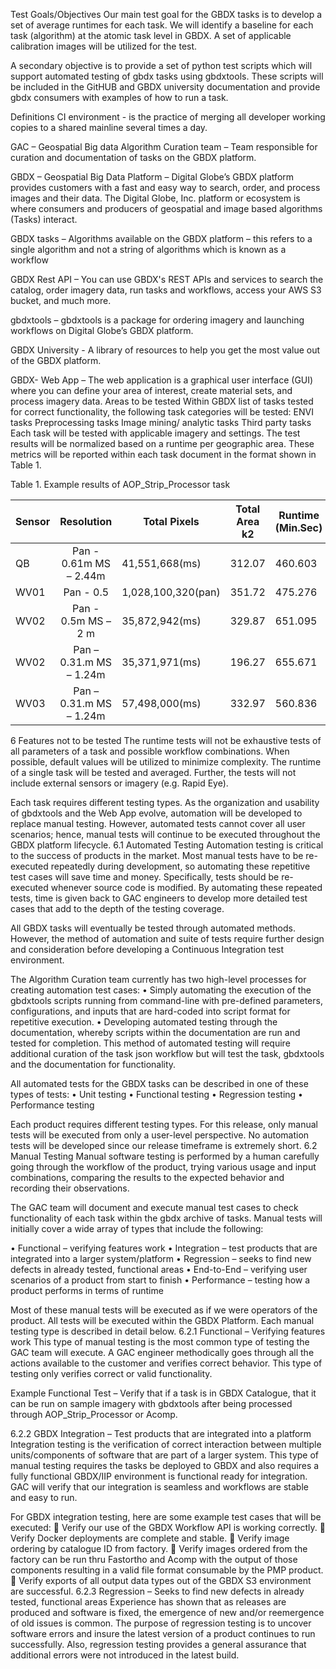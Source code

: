 Test Goals/Objectives
Our main test goal for the GBDX tasks is to develop a set of average runtimes for each task.  We will identify a baseline for each task (algorithm) at the atomic task level in GBDX.  A set of applicable calibration images will be utilized for the test.

A secondary objective is to provide a set of python test scripts which will support automated testing of gbdx tasks using gbdxtools.  These scripts will be included in the GitHUB and GBDX university documentation and provide gbdx consumers with examples of how to run a task. 

Definitions
CI environment - is the practice of merging all developer working copies to a shared mainline several times a day.

GAC – Geospatial Big data Algorithm Curation team – Team responsible for curation and documentation of tasks on the GBDX platform.

GBDX – Geospatial Big Data Platform – Digital Globe’s GBDX platform provides customers with a fast and easy way to search, order, and process images and their data. The Digital Globe, Inc. platform or ecosystem is where consumers and producers of geospatial and image based algorithms (Tasks) interact.

GBDX tasks – Algorithms available on the GBDX platform – this refers to a single algorithm and not a string of algorithms which is known as a workflow

GBDX Rest API – You can use GBDX's REST APIs and services to search the catalog, order imagery data, run tasks and workflows, access your AWS S3 bucket, and much more.

gbdxtools – gbdxtools is a package for ordering imagery and launching workflows on Digital Globe’s GBDX platform.  

GBDX University - A library of resources to help you get the most value out of the GBDX platform.	

GBDX- Web App – The web application is a graphical user interface (GUI) where you can define your area of interest, create material sets, and process imagery data.
Areas to be tested
Within GBDX list of tasks tested for correct functionality, the following task categories will be tested:
ENVI tasks
Preprocessing tasks
Image mining/ analytic tasks 
Third party tasks
Each task will be tested with applicable imagery and settings.  The test results will be normalized based on a runtime per geographic area.  These metrics will be reported within each task document in the format shown in Table 1. 

Table 1. Example results of AOP_Strip_Processor task


Sensor     |  Resolution |  Total Pixels |  Total Area k2 | Runtime (Min.Sec)| Runtime (Min/Area k2)
-----------|:-----------:|----------------|---------------|------------------|--------------------
QB   | Pan - 0.61m MS – 2.44m |41,551,668(ms)| 312.07|  460.603| 1.4
WV01 |Pan - 0.5|1,028,100,320(pan)| 351.72| 475.276| 1.35
WV02|Pan - 0.5m MS – 2 m |35,872,942(ms)| 329.87| 651.095| 1.97
WV02|Pan – 0.31.m MS – 1.24m |35,371,971(ms)| 196.27| 655.671| 3.34
WV03|Pan – 0.31.m MS – 1.24m |57,498,000(ms)| 332.97| 560.836| 1.68

6	Features not to be tested
The runtime tests will not be exhaustive tests of all parameters of a task and possible workflow combinations. When possible, default values will be utilized to minimize complexity. The runtime of a single task will be tested and averaged.  Further, the tests will not include external sensors or imagery (e.g. Rapid Eye).

Each task requires different testing types. As the organization and usability of gbdxtools and the Web App evolve, automation will be developed to replace manual testing. However, automated tests cannot cover all user scenarios; hence, manual tests will continue to be executed throughout the GBDX platform lifecycle. 
6.1	Automated Testing
Automation testing is critical to the success of products in the market. Most manual tests have to be re-executed repeatedly during development, so automating these repetitive test cases will save time and money. Specifically, tests should be re-executed whenever source code is modified. By automating these repeated tests, time is given back to GAC engineers to develop more detailed test cases that add to the depth of the testing coverage.

All GBDX tasks will eventually be tested through automated methods.  However, the method of automation and suite of tests require further design and consideration before developing a Continuous Integration test environment.  

The Algorithm Curation team currently has two high-level processes for creating automation test cases: 
•	Simply automating the execution of the gbdxtools scripts running from command-line with pre-defined parameters, configurations, and inputs that are hard-coded into script format for repetitive execution.
•	Developing automated testing through the documentation, whereby scripts within the documentation are run and tested for completion.  This method of automated testing will require additional curation of the task json workflow but will test the task, gbdxtools and the documentation for functionality.

All automated tests for the GBDX tasks can be described in one of these types of tests: 
•	Unit testing 
•	Functional testing 
•	Regression testing
•	Performance testing

Each product requires different testing types. For this release, only manual tests will be executed from only a user-level perspective. No automation tests will be developed since our release timeframe is extremely short.
6.2	Manual Testing
Manual software testing is performed by a human carefully going through the workflow of the product, trying various usage and input combinations, comparing the results to the expected behavior and recording their observations. 

The GAC team will document and execute manual test cases to check functionality of each task within the gbdx archive of tasks. Manual tests will initially cover a wide array of types that include the following:

•	Functional – verifying features work
•	Integration – test products that are integrated into a larger system/platform
•	Regression – seeks to find new defects in already tested, functional areas
•	End-to-End – verifying user scenarios of a product from start to finish
•	Performance – testing how a product performs in terms of runtime

Most of these manual tests will be executed as if we were operators of the product. All tests will be executed within the GBDX Platform. Each manual testing type is described in detail below.
6.2.1	Functional – Verifying features work
This type of manual testing is the most common type of testing the GAC team will execute. A GAC engineer methodically goes through all the actions available to the customer and verifies correct behavior. This type of testing only verifies correct or valid functionality.

Example Functional Test –
Verify that if a task is in GBDX Catalogue, that it can be run on sample imagery with gbdxtools after being processed through AOP_Strip_Processor or Acomp.

6.2.2	GBDX Integration – Test products that are integrated into a platform
Integration testing is the verification of correct interaction between multiple units/components of software that are part of a larger system. This type of manual testing requires the tasks be deployed to GBDX and also requires a fully functional GBDX/IIP environment is functional ready for integration. GAC will verify that our integration is seamless and workflows are stable and easy to run.

For GBDX integration testing, here are some example test cases that will be executed:
	Verify our use of the GBDX Workflow API is working correctly.
	Verify Docker deployments are complete and stable.
	Verify image ordering by catalogue ID from factory.
	Verify images ordered from the factory can be run thru Fastortho and Acomp with the output of those components resulting in a valid file format consumable by the PMP product.
	Verify exports of all output data types out of the GBDX S3 environment are successful.
6.2.3	Regression – Seeks to find new defects in already tested, functional areas
Experience has shown that as releases are produced and software is fixed, the emergence of new and/or reemergence of old issues is common. The purpose of regression testing is to uncover software errors and insure the latest version of a product continues to run successfully.  Also, regression testing provides a general assurance that additional errors were not introduced in the latest build.  

